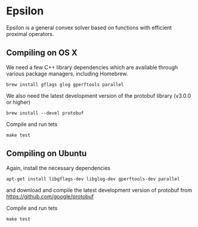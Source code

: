 # Epsilon
Epsilon is a general convex solver based on functions with efficient proximal
operators.

Compiling on OS X
-----------------

We need a few C++ library dependencies which are available through various
package managers, including Homebrew.
```
brew install gflags glog gperftools parallel
```
We also need the latest development version of the protobuf library (v3.0.0 or
higher)
```
brew install --devel protobuf
```
Compile and run tets
```
make test
```

Compiling on Ubuntu
-------------------

Again, install the necessary dependencies
```
apt-get install libgflags-dev libglog-dev gperftools-dev parallel
```
and download and compile the latest development version of protobuf from
https://github.com/google/protobuf

Compile and run tets
```
make test
```
